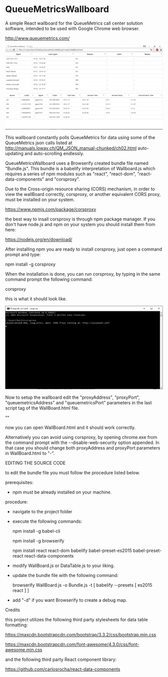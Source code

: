 # QueueMetricsWallboard

A simple React wallboard for the QueueMetrics call center solution software, intended to be used with Google Chrome 
web browser.

http://www.queuemetrics.com/

![alt tag](https://github.com/KevinRavasi/QueueMetricsWallboard/blob/master/ScreenShot.png)

This wallboard constantly polls QueueMetrics for data using some of the QueueMetrics json calls listed at
http://manuals.loway.ch/QM_JSON_manual-chunked/ch02.html
auto-updating and auto-scrolling endlessly.

QueueMetricsWallboard uses a Browserify created bundle file named "Bundle.js". This bundle is a babelify
interpretation of Wallboard.js which requires a series of npm modules such as "react", "react-dom", "react-data-components" and "corsproxy".

Due to the Cross-origin resource sharing (CORS) mechanism, in order to view the wallBoard correctly, 
corsproxy, or another equivalent CORS proxy, must be installed on your system.

https://www.npmjs.com/package/corsproxy

the best way to insall corsproxy is through npm package manager. 
If you don't have node.js and npm on your system you should install them from here:

https://nodejs.org/en/download/

After installing npm you are ready to install corsproxy, just open a command prompt and type:

npm install -g corsproxy

When the installation is done, you can run corsproxy, by typing in the same command prompt the following command:

corsproxy

this is what it should look like.

![alt tag](https://github.com/KevinRavasi/QueueMetricsWallboard/blob/master/CorsProxy.png)

Now to setup the wallboard edit the "proxyAddress", "proxyPort", "queuemetricsAddress" and "queuemetricsPort" parameters in the last script tag of the WallBoard.html file.

"<script src="Bundle.js" proxyAddress="127.0.0.1" proxyPort="1337" queuemetricsAddress="10.0.0.122" queuemetricsPort="8080"></script>"

now you can open WallBoard.html and it should work correctly.

Alternatively you can avoid using corsproxy, by opening chrome.exe from the command prompt with the --disable-web-security option
appended. In that case you should change both proxyAddress and proxyPort parameters in WallBoard.html to "-".

EDITING THE SOURCE CODE

to edit the bundle file you must follow the procedure listed below.

prerequisites:

- npm must be already installed on your machine.

procedure:

- navigate to the project folder

- execute the following commands:
 
    npm install -g babel-cli
  
    npm install -g browserify

    npm install react react-dom babelify babel-preset-es2015 babel-preset-react react-data-components

- modify WallBoard.js or DataTable.js to your liking.

- update the bundle file with the following command:

    browserify WallBoard.js -o Bundle.js -t [ babelify --presets [ es2015 react ] ]

- add "-d" if you want Browserify to create a debug map.

Credits

this project utilizes the following third party stylesheets for data table formatting:

  https://maxcdn.bootstrapcdn.com/bootstrap/3.3.2/css/bootstrap.min.css
  
  https://maxcdn.bootstrapcdn.com/font-awesome/4.3.0/css/font-awesome.min.css

and the following third party React component library:
  
  https://github.com/carlosrocha/react-data-components
  

